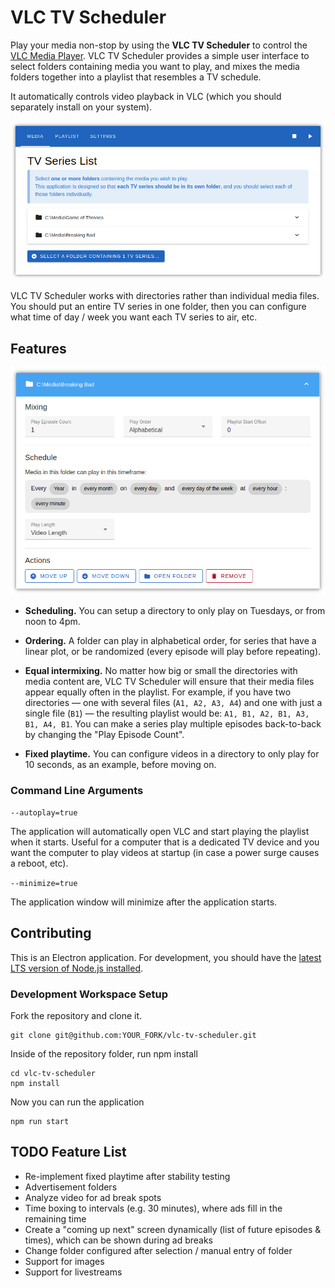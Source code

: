 # VLC TV Scheduler

Play your media non-stop by using the **VLC TV Scheduler** to control the [VLC Media Player](https://www.videolan.org/vlc/). VLC TV Scheduler provides a simple user interface to select folders containing media you want to play, and mixes the media folders together into a playlist that resembles a TV schedule.

It automatically controls video playback in VLC (which you should separately install on your system).

![VLC TV Scheduler](/docs/sample-app-screenshot.png)

VLC TV Scheduler works with directories rather than individual media files. You should put an entire TV series in one folder, then you can configure what time of day / week you want each TV series to air, etc.

## Features

![Mixing](/docs/tv-mixing-params.png)

- **Scheduling.** You can setup a directory to only play on Tuesdays, or from noon to 4pm. 

- **Ordering.** A folder can play in alphabetical order, for series that have a linear plot, or be randomized (every episode will play before repeating).

- **Equal intermixing.** No matter how big or small the directories with media content are, VLC TV Scheduler will ensure that their media files appear equally often in the playlist. For example, if you have two directories — one with several files (`A1, A2, A3, A4`) and one with just a single file (`B1`) — the resulting playlist would be: `A1, B1, A2, B1, A3, B1, A4, B1`. You can make a series play multiple episodes back-to-back by changing the "Play Episode Count".

- **Fixed playtime.** You can configure videos in a directory to only play for 10 seconds, as an example, before moving on.

### Command Line Arguments

``--autoplay=true``

The application will automatically open VLC and start playing the playlist when it starts. Useful for a computer that is a dedicated TV device and you want the computer to play videos at startup (in case a power surge causes a reboot, etc).

``--minimize=true``

The application window will minimize after the application starts.

## Contributing

This is an Electron application. For development, you should have the [latest LTS version of Node.js installed](https://nodejs.org/en).

### Development Workspace Setup

Fork the repository and clone it.

```
git clone git@github.com:YOUR_FORK/vlc-tv-scheduler.git
```

Inside of the repository folder, run npm install

```
cd vlc-tv-scheduler
npm install
```

Now you can run the application

```
npm run start
```

## TODO Feature List

- Re-implement fixed playtime after stability testing
- Advertisement folders
- Analyze video for ad break spots
- Time boxing to intervals (e.g. 30 minutes), where ads fill in the remaining time
- Create a "coming up next" screen dynamically (list of future episodes & times), which can be shown during ad breaks
- Change folder configured after selection / manual entry of folder
- Support for images
- Support for livestreams
